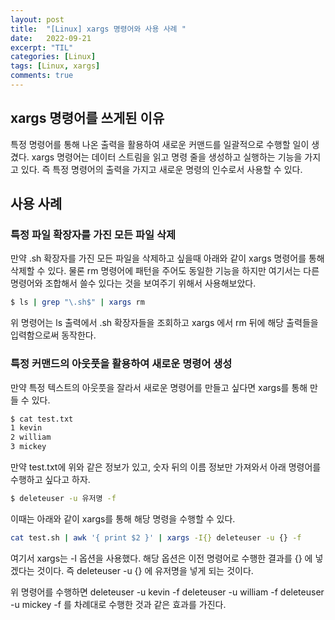 ```yaml
---
layout: post
title:  "[Linux] xargs 명령어와 사용 사례 "
date:   2022-09-21
excerpt: "TIL"
categories: [Linux]
tags: [Linux, xargs]
comments: true
---
```


## xargs 명령어를 쓰게된 이유

특정 명령어를 통해 나온 출력을 활용하여 새로운 커맨드를 일괄적으로 수행할 일이 생겼다. 
xargs 명령어는 데이터 스트림을 읽고 명령 줄을 생성하고 실행하는 기능을 가지고 있다. 
즉 특정 명령어의 출력을 가지고 새로운 명령의 인수로서 사용할 수 있다. 


## 사용 사례

### 특정 파일 확장자를 가진 모든 파일 삭제
만약 .sh 확장자를 가진 모든 파일을 삭제하고 싶을때 아래와 같이 xargs 명령어를 통해 삭제할 수 있다.
물론 rm 명령어에 패턴을 주어도 동일한 기능을 하지만 여기서는 다른 명령어와 조합해서 쓸수 있다는 것을 보여주기 위해서 사용해보았다. 

```bash
$ ls | grep "\.sh$" | xargs rm
```

위 명령어는 ls 출력에서 .sh 확장자들을 조회하고 xargs 에서 rm 뒤에 해당 출력들을 입력함으로써 동작한다. 


### 특정 커맨드의 아웃풋을 활용하여 새로운 명령어 생성

만약 특정 텍스트의 아웃풋을 잘라서 새로운 명령어를 만들고 싶다면 xargs를 통해 만들 수 있다. 

```bash
$ cat test.txt
1 kevin
2 william
3 mickey
```

만약 test.txt에 위와 같은 정보가 있고, 숫자 뒤의 이름 정보만 가져와서 아래 명령어를 수행하고 싶다고 하자.
```bash
$ deleteuser -u 유저명 -f
```
이때는 아래와 같이 xargs를 통해 해당 명령을 수행할 수 있다.

```bash
cat test.sh | awk '{ print $2 }' | xargs -I{} deleteuser -u {} -f
```
여기서 xargs는 -I 옵션을 사용했다. 해당 옵션은 이전 명령어로 수행한 결과를 {} 에 넣겠다는 것이다.
즉 deleteuser -u {} 에 유저명을 넣게 되는 것이다.

위 명령어를 수행하면 
deleteuser -u kevin -f
deleteuser -u william -f
deleteuser -u mickey -f
를 차례대로 수행한 것과 같은 효과를 가진다.